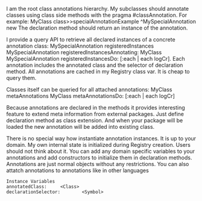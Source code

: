 I am the root class annotations hierarchy.
My subclasses should annotate classes using class side methods with the pragma #classAnnotation. 
For example:
	MyClass class>>specialAnnotationExample
		<classAnnotation>
		^MySpecialAnnotation new
The declaration method should return an instance of the annotation.

I provide a query API to retrieve all declared instances of a concrete annotation class:
	MySpecialAnnotation registeredInstances
	MySpecialAnnotation registeredInstancesAnnotating: MyClass
	MySpecialAnnotation registeredInstancesDo: [:each | each logCr].
Each annotation includes the annotated class and the selector of declaration method.
All annotations are cached in my Registry class var. It is cheap to query them.

Classes itself can be queried for all attached annotations:
	MyClass metaAnnotations
	MyClass metaAnnotationsDo: [:each | each logCr]

Because annotations are declared in the methods it provides interesting feature to extend meta information from external packages.
Just define declaration method as class extension. And when your package will be loaded the new annotation will be added into existing class.
 
There is no special way how instantiate annotation instances. It is up to your domain.
My own internal state is initialized during Registry creation.  Users should not think about it. 
You can add any domain specific variables to your annotations and add constructors to initialize them in declaration methods. 
Annotations are just normal objects without any restrictions. You can also attatch annotations to annotations like in other languages

    Instance Variables
	annotatedClass:		<Class>
	declarationSelector:		<Symbol>